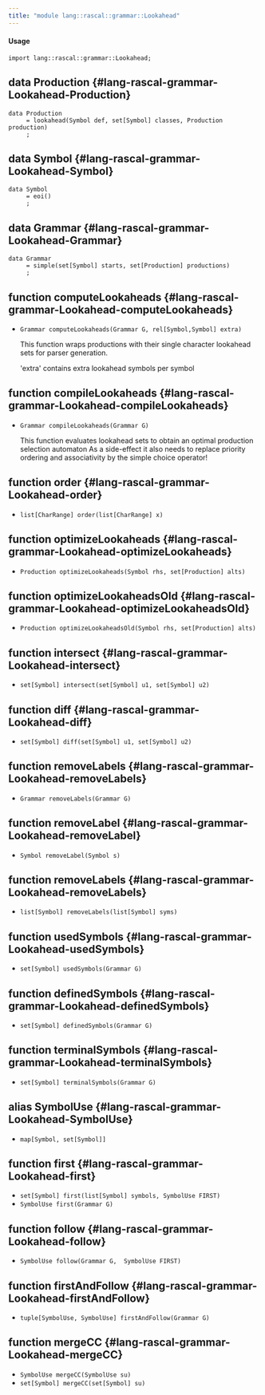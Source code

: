 ```yaml
---
title: "module lang::rascal::grammar::Lookahead"
---
```


#### Usage

`import lang::rascal::grammar::Lookahead;`


## data Production {#lang-rascal-grammar-Lookahead-Production}

```rascal
data Production  
     = lookahead(Symbol def, set[Symbol] classes, Production production)
     ;
```

## data Symbol {#lang-rascal-grammar-Lookahead-Symbol}

```rascal
data Symbol  
     = eoi()
     ;
```

## data Grammar {#lang-rascal-grammar-Lookahead-Grammar}

```rascal
data Grammar  
     = simple(set[Symbol] starts, set[Production] productions)
     ;
```

## function computeLookaheads {#lang-rascal-grammar-Lookahead-computeLookaheads}

* ``Grammar computeLookaheads(Grammar G, rel[Symbol,Symbol] extra)``


  This function wraps productions with their single character lookahead sets for 
  parser generation.
  
  'extra' contains extra lookahead symbols per symbol

## function compileLookaheads {#lang-rascal-grammar-Lookahead-compileLookaheads}

* ``Grammar compileLookaheads(Grammar G)``


  This function evaluates lookahead sets to obtain an optimal production selection automaton
  As a side-effect it also needs to replace priority ordering and associativity by the simple choice operator!  

## function order {#lang-rascal-grammar-Lookahead-order}

* ``list[CharRange] order(list[CharRange] x)``

## function optimizeLookaheads {#lang-rascal-grammar-Lookahead-optimizeLookaheads}

* ``Production optimizeLookaheads(Symbol rhs, set[Production] alts)``

## function optimizeLookaheadsOld {#lang-rascal-grammar-Lookahead-optimizeLookaheadsOld}

* ``Production optimizeLookaheadsOld(Symbol rhs, set[Production] alts)``

## function intersect {#lang-rascal-grammar-Lookahead-intersect}

* ``set[Symbol] intersect(set[Symbol] u1, set[Symbol] u2)``

## function diff {#lang-rascal-grammar-Lookahead-diff}

* ``set[Symbol] diff(set[Symbol] u1, set[Symbol] u2)``

## function removeLabels {#lang-rascal-grammar-Lookahead-removeLabels}

* ``Grammar removeLabels(Grammar G)``

## function removeLabel {#lang-rascal-grammar-Lookahead-removeLabel}

* ``Symbol removeLabel(Symbol s)``

## function removeLabels {#lang-rascal-grammar-Lookahead-removeLabels}

* ``list[Symbol] removeLabels(list[Symbol] syms)``

## function usedSymbols {#lang-rascal-grammar-Lookahead-usedSymbols}

* ``set[Symbol] usedSymbols(Grammar G)``

## function definedSymbols {#lang-rascal-grammar-Lookahead-definedSymbols}

* ``set[Symbol] definedSymbols(Grammar G)``

## function terminalSymbols {#lang-rascal-grammar-Lookahead-terminalSymbols}

* ``set[Symbol] terminalSymbols(Grammar G)``

## alias SymbolUse {#lang-rascal-grammar-Lookahead-SymbolUse}

* `map[Symbol, set[Symbol]]`

## function first {#lang-rascal-grammar-Lookahead-first}

* ``set[Symbol] first(list[Symbol] symbols, SymbolUse FIRST)``
* ``SymbolUse first(Grammar G)``

## function follow {#lang-rascal-grammar-Lookahead-follow}

* ``SymbolUse follow(Grammar G,  SymbolUse FIRST)``

## function firstAndFollow {#lang-rascal-grammar-Lookahead-firstAndFollow}

* ``tuple[SymbolUse, SymbolUse] firstAndFollow(Grammar G)``

## function mergeCC {#lang-rascal-grammar-Lookahead-mergeCC}

* ``SymbolUse mergeCC(SymbolUse su)``
* ``set[Symbol] mergeCC(set[Symbol] su)``

